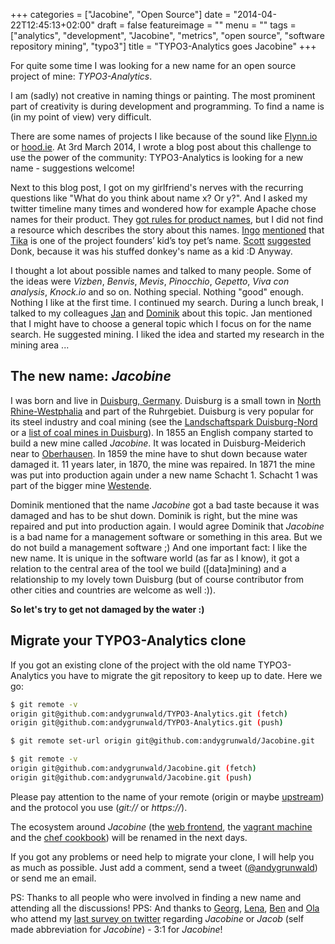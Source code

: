 +++
categories = ["Jacobine", "Open Source"]
date = "2014-04-22T12:45:13+02:00"
draft = false
featureimage = ""
menu = ""
tags = ["analytics", "development", "Jacobine", "metrics", "open source", "software repository mining", "typo3"]
title = "TYPO3-Analytics goes Jacobine"
+++

For quite some time I was looking for a new name for an open source project of mine: *TYPO3-Analytics*.

I am (sadly) not creative in naming things or painting.
The most prominent part of creativity is during development and programming.
To find a name is (in my point of view) very difficult.

<!--more-->

There are some names of projects I like because of the sound like [Flynn.io](https://flynn.io/) or [hood.ie](http://hood.ie/).
At 3rd March 2014, I wrote a blog post about this challenge to use the power of the community: TYPO3-Analytics is looking for a new name - suggestions welcome!

Next to this blog post, I got on my girlfriend's nerves with the recurring questions like "What do you think about name x? Or y?".
And I asked my twitter timeline many times and wondered how for example Apache chose names for their product.
They [got rules for product names](https://www.apache.org/dev/project-names.html), but I did not find a resource which describes the story about this names.
[Ingo](https://twitter.com/irnnr) [mentioned](https://twitter.com/irnnr/status/449367546211221504) that [Tika](https://tika.apache.org/) is one of the project founders’ kid’s toy pet’s name.
[Scott](https://twitter.com/shirleman) [suggested](https://twitter.com/shirleman/status/449614357022773248) Donk, because it was his stuffed donkey's name as a kid :D
Anyway.

I thought a lot about possible names and talked to many people.
Some of the ideas were *Vizben*, *Benvis*, *Mevis*, *Pinocchio*, *Gepetto*, *Viva con analysis*, *Knock.io* and so on.
Nothing special.
Nothing "good" enough.
Nothing I like at the first time.
I continued my search.
During a lunch break, I talked to my colleagues [Jan](https://twitter.com/janvanthoor) and [Dominik](https://twitter.com/milchjieper) about this topic.
Jan mentioned that I might have to choose a general topic which I focus on for the name search.
He suggested mining.
I liked the idea and started my research in the mining area ...

## The new name: *Jacobine*

I was born and live in [Duisburg, Germany](https://en.wikipedia.org/wiki/Duisburg).
Duisburg is a small town in [North Rhine-Westphalia](https://en.wikipedia.org/wiki/North_Rhine-Westphalia) and part of the Ruhrgebiet.
Duisburg is very popular for its steel industry and coal mining (see the [Landschaftspark Duisburg-Nord](https://en.wikipedia.org/wiki/Landschaftspark_Duisburg-Nord) or a [list of coal mines in Duisburg](https://de.wikipedia.org/wiki/Liste_von_Bergwerken_in_Nordrhein-Westfalen#Duisburg)).
In 1855 an English company started to build a new mine called *Jacobine*.
It was located in Duisburg-Meiderich near to [Oberhausen](https://en.wikipedia.org/wiki/Oberhausen).
In 1859 the mine have to shut down because water damaged it.
11 years later, in 1870, the mine was repaired.
In 1871 the mine was put into production again under a new name Schacht 1.
Schacht 1 was part of the bigger mine [Westende](https://de.wikipedia.org/wiki/Zeche_Westende).

Dominik mentioned that the name *Jacobine* got a bad taste because it was damaged and has to be shut down.
Dominik is right, but the mine was repaired and put into production again.
I would agree Dominik that *Jacobine* is a bad name for a management software or something in this area.
But we do not build a management software ;)
And one important fact: I like the new name.
It is unique in the software world (as far as I know), it got a relation to the central area of the tool we build ([data]mining) and a relationship to my lovely town Duisburg (but of course contributor from other cities and countries are welcome as well :)).

**So let's try to get not damaged by the water :)**

## Migrate your TYPO3-Analytics clone

If you got an existing clone of the project with the old name TYPO3-Analytics you have to migrate the git repository to keep up to date.
Here we go:

```bash
$ git remote -v
origin git@github.com:andygrunwald/TYPO3-Analytics.git (fetch)
origin git@github.com:andygrunwald/TYPO3-Analytics.git (push)

$ git remote set-url origin git@github.com:andygrunwald/Jacobine.git

$ git remote -v
origin git@github.com:andygrunwald/Jacobine.git (fetch)
origin git@github.com:andygrunwald/Jacobine.git (push)
```

Please pay attention to the name of your remote (origin or maybe [upstream](https://help.github.com/articles/syncing-a-fork)) and the protocol you use (*git://* or *https://*).

The ecosystem around *Jacobine* (the [web frontend](https://github.com/andygrunwald/TYPO3-Analytics-Web), the [vagrant machine](https://github.com/andygrunwald/TYPO3-Analytics-Vagrant) and the [chef cookbook](https://github.com/andygrunwald/chef-typo3analytics)) will be renamed in the next days.

If you got any problems or need help to migrate your clone, I will help you as much as possible.
Just add a comment, send a tweet ([@andygrunwald](https://twitter.com/andygrunwald)) or send me an email.

PS: Thanks to all people who were involved in finding a new name and attending all the discussions!
PPS: And thanks to [Georg](https://twitter.com/georg_ringer), [Lena](https://twitter.com/ffffux), [Ben](https://twitter.com/benvantende) and [Ola](https://twitter.com/misprintedtype) who attend my [last survey on twitter](https://twitter.com/andygrunwald/status/458286697416245249) regarding *Jacobine* or *Jacob* (self made abbreviation for *Jacobine*) - 3:1 for *Jacobine*!